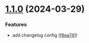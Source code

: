 # [1.1.0](https://github.com/Sahanon-P/semver-sample/compare/v1.0.0...v1.1.0) (2024-03-29)


### Features

* add changelog config ([f8ea741](https://github.com/Sahanon-P/semver-sample/commit/f8ea74132bf12a22c246900a6bbdff4b4c6ff659))
